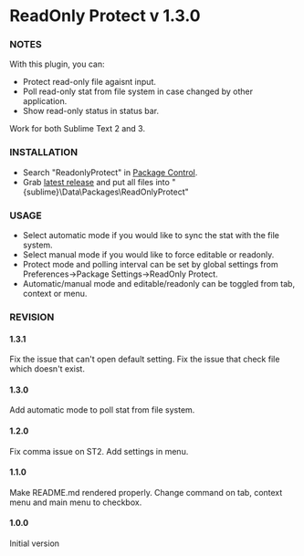 # ReadOnly Protect v 1.3.0 

### NOTES
With this plugin, you can: 
- Protect read-only file agaisnt input.
- Poll read-only stat from file system in case changed by other application.
- Show read-only status in status bar.

Work for both Sublime Text 2 and 3. 

### INSTALLATION 

- Search "ReadonlyProtect" in [Package Control]. 
- Grab [latest release] and put all files into "{sublime}\Data\Packages\ReadOnlyProtect" 

### USAGE
- Select automatic mode if you would like to sync the stat with the file system.
- Select manual mode if you would like to force editable or readonly.
- Protect mode and polling interval can be set by global settings from Preferences->Package Settings->ReadOnly Protect. 
- Automatic/manual mode and editable/readonly can be toggled from tab, context or menu. 

### REVISION
#### 1.3.1
Fix the issue that can't open default setting.
Fix the issue that check file which doesn't exist.
#### 1.3.0
Add automatic mode to poll stat from file system.
#### 1.2.0 
Fix comma issue on ST2. Add settings in menu.
#### 1.1.0 
Make README.md rendered properly. 
Change command on tab, context menu and main menu to checkbox. 
#### 1.0.0 
Initial version 

[Package Control]: <https://packagecontrol.io/installation>
[latest release]: <https://github.com/ivellioscolin/sublime-plugin-readonlyprotect/releases>